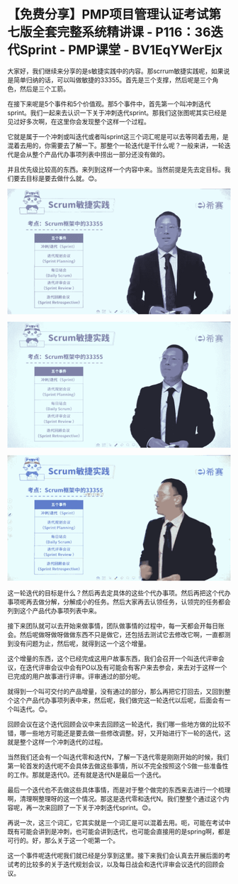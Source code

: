 # 【免费分享】PMP项目管理认证考试第七版全套完整系统精讲课 - P116：36迭代Sprint - PMP课堂 - BV1EqYWerEjx

大家好，我们继续来分享的是s敏捷实践中的内容。那scrrum敏捷实践呢，如果说是简单归纳的话，可以叫做敏捷的33355。首先是三个支撑，然后呢是三个角色，然后是三个工箭。

在接下来呢是5个事件和5个价值观。那5个事件中，首先第一个叫冲刺迭代sprint。我们一起来去认识一下关于冲刺迭代sprint。那我们这张图呢其实已经是见过好多次啊，在这里你会发现整个这样一个过程。

它就是属于一个冲刺或叫迭代或者叫sprint这三个词汇呢是可以去等同着去用，是混着去用的，你需要去了解一下。那整个一轮迭代是干什么呢？一般来讲，一轮迭代是会从整个产品代办事项列表中捞出一部分还没有做的。

并且优先级比较高的东西。来列到这样一个内容中来。当然前提是先去定目标。我们要去目标是要去做什么就。😊。



![](img/972e08508666574878c0da5c524643a6_1.png)

![](img/972e08508666574878c0da5c524643a6_2.png)

![](img/972e08508666574878c0da5c524643a6_3.png)

这一轮迭代的目标是什么？然后再去定具体的这些个代办事项。然后再把这个代办事项呢再去做分解，分解成小的任务。然后大家再去认领任务，认领完的任务都会列到这个产品代办事项列表中来。

接下来团队就可以去开始来做事情，团队做事情的过程中，每一天都会开每日账会。然后呢做呀做呀做做东西不只是做它，还包括去测试它去修改它啊，一直都测到没有问题为止，然后呢，就得到这一个这个增量。

这个增量的东西，这个已经完成这用户故事东西，我们会召开一个叫迭代评审会议，在迭代评审会议中会有PO以及有可能会有客户来去参会，来去对于这样一个已完成的用户故事进行评审。评审通过的部分呢。

就得到一个叫可交付的产品增量，没有通过的部分，那么再把它打回去，又回到整个这个产品代办事项列表中来，然后呢，我们做完这一轮迭代以后呢，后面会有一个叫迭代。😊。

回顾会议在这个迭代回顾会议中来去回顾这一轮迭代，我们哪一些地方做的比较不错，哪一些地方可能还是要去做一些修改调整。好，又开始进行下一轮的迭代，这就是整个这样一个冲刺迭代的过程。

当然我们还会有一个叫迭代零和迭代N，了解一下迭代零是刚刚开始的时候，我们第一轮首发的迭代呢不会具体去做这些事情，所以不完全按照这个S做一些准备性的工作。那就是迭代0。还有就是迭代N是最后一个迭代。

最后一个迭代也不去做这些具体事情，而是对于整个做完的东西来去进行一个梳理啊，清理啊整理呀的这一个情况。那这是迭代零和迭代N。我们整整个通过这个内容呢，再一次来回顾了一下关于冲刺迭代sprint。😊。

再说一次，这三个词汇，它其实就是一个词汇是可以混着去用。呃，可能在考试中既有可能会讲到是冲刺，也可能会讲到迭代，也可能会直接用的是spring啊，都是可行的。好，那么关于这一个呃第一个。

这一个事件呢迭代呢我们就已经是分享到这里。接下来我们会认真去开展后面的考试考的比较多的关于迭代规划会议，以及每日战会和迭代评审会议迭代的回顾会议。

